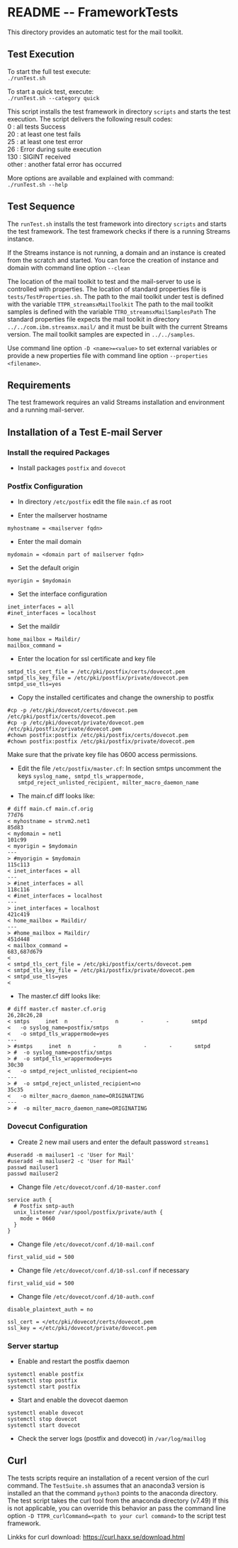 # README --  FrameworkTests

This directory provides an automatic test for the mail toolkit.

## Test Execution

To start the full test execute:  
`./runTest.sh`

To start a quick test, execute:  
`./runTest.sh --category quick`

This script installs the test framework in directory `scripts` and starts the test execution. The script delivers the following result codes:  
0     : all tests Success  
20    : at least one test fails  
25    : at least one test error  
26    : Error during suite execution  
130   : SIGINT received  
other : another fatal error has occurred  

More options are available and explained with command:  
`./runTest.sh --help`

## Test Sequence

The `runTest.sh` installs the test framework into directory `scripts` and starts the test framework. The test framework 
checks if there is a running Streams instance. 

If the Streams instance is not running, a domain and an instance is created from the scratch and started. You can force the 
creation of instance and domain with command line option `--clean`

The location of the mail toolkit to test and the mail-server to use is controlled with properties. The location of standard properties file is 
`tests/TestProperties.sh`.
The path to the mail toolkit under test is defined with the variable `TTPR_streamsxMailToolkit`
The path to the mail toolkit samples is defined with the variable `TTRO_streamsxMailSamplesPath`
The standard properties file expects the mail toolkit in directory `../../com.ibm.streamsx.mail/` and it must be built with the current Streams version. 
The mail toolkit samples are expected in `../../samples`. 

Use command line option `-D <name>=<value>` to set external variables or provide a new properties file with command line option 
`--properties <filename>`.

## Requirements

The test framework requires an valid Streams installation and environment and a running mail-server.

## Installation of a Test E-mail Server

### Install the required Packages

* Install packages `postfix` and `dovecot`

### Postfix Configuration 

* In directory `/etc/postfix` edit the file `main.cf` as root

* Enter the mailserver hostname
```
myhostname = <mailserver fqdn>
```

* Enter the mail domain
```
mydomain = <domain part of mailserver fqdn>
```

* Set the default origin
```
myorigin = $mydomain
```

* Set the interface configuration
```
inet_interfaces = all
#inet_interfaces = localhost
```

* Set the maildir
```
home_mailbox = Maildir/
mailbox_command =
```

* Enter the location for ssl certificate and key file
```
smtpd_tls_cert_file = /etc/pki/postfix/certs/dovecot.pem
smtpd_tls_key_file = /etc/pki/postfix/private/dovecot.pem
smtpd_use_tls=yes
```

* Copy the installed certificates and change the ownership to postfix
```
#cp -p /etc/pki/dovecot/certs/dovecot.pem /etc/pki/postfix/certs/dovecot.pem
#cp -p /etc/pki/dovecot/private/dovecot.pem /etc/pki/postfix/private/dovecot.pem
#chown postfix:postfix /etc/pki/postfix/certs/dovecot.pem
#chown postfix:postfix /etc/pki/postfix/private/dovecot.pem
```
Make sure that the private key file has 0600 access permissions.

* Edit the file `/etc/postfix/master.cf`: In section smtps uncomment the keys 
`syslog_name, smtpd_tls_wrappermode, smtpd_reject_unlisted_recipient, milter_macro_daemon_name`

* The main.cf diff looks like:
```
# diff main.cf main.cf.orig 
77d76
< myhostname = strvm2.net1
85d83
< mydomain = net1
101c99
< myorigin = $mydomain
---
> #myorigin = $mydomain
115c113
< inet_interfaces = all
---
> #inet_interfaces = all
118c116
< #inet_interfaces = localhost
---
> inet_interfaces = localhost
421c419
< home_mailbox = Maildir/
---
> #home_mailbox = Maildir/
451d448
< mailbox_command = 
683,687d679
< 
< smtpd_tls_cert_file = /etc/pki/postfix/certs/dovecot.pem
< smtpd_tls_key_file = /etc/pki/postfix/private/dovecot.pem
< smtpd_use_tls=yes
< 
```

* The master.cf diff looks like:
```
# diff master.cf master.cf.orig 
26,28c26,28
< smtps     inet  n       -       n       -       -       smtpd
<   -o syslog_name=postfix/smtps
<   -o smtpd_tls_wrappermode=yes
---
> #smtps     inet  n       -       n       -       -       smtpd
> #  -o syslog_name=postfix/smtps
> #  -o smtpd_tls_wrappermode=yes
30c30
<   -o smtpd_reject_unlisted_recipient=no
---
> #  -o smtpd_reject_unlisted_recipient=no
35c35
<   -o milter_macro_daemon_name=ORIGINATING
---
> #  -o milter_macro_daemon_name=ORIGINATING
```

### Dovecut Configuration 

* Create 2 new mail users and enter the default password `streams1`
```
#useradd -m mailuser1 -c 'User for Mail'
#useradd -m mailuser2 -c 'User for Mail'
passwd mailuser1
passwd mailuser2
```

* Change file `/etc/dovecot/conf.d/10-master.conf`
```
service auth {
  # Postfix smtp-auth
  unix_listener /var/spool/postfix/private/auth {
    mode = 0660
  }
}
```

* Change file `/etc/dovecot/conf.d/10-mail.conf`
```
first_valid_uid = 500
```

* Change file `/etc/dovecot/conf.d/10-ssl.conf` if necessary
```
first_valid_uid = 500
```

* Change file `/etc/dovecot/conf.d/10-auth.conf`
```
disable_plaintext_auth = no

ssl_cert = </etc/pki/dovecot/certs/dovecot.pem
ssl_key = </etc/pki/dovecot/private/dovecot.pem
```

### Server startup 

* Enable and restart the postfix daemon
```
systemctl enable postfix
systemctl stop postfix
systemctl start postfix
```

* Start and enable the dovecot daemon
```
systemctl enable dovecot
systemctl stop dovecot
systemctl start dovecot
```

* Check the server logs (postfix and dovecot) in `/var/log/maillog`

## Curl

The tests scripts require an installation of a recent version of the curl command.
The `TestSuite.sh` assumes that an anaconda3 version is installed an that the command
`python3` points to the anaconda directory. The test script takes the curl tool from 
the anaconda directory (v7.49)
If this is not applicable, you can override this behavior an pass the command line option 
`-D TTPR_curlCommand=<path to your curl command>`
 to the script test framework.
 
Linkks for curl download:
https://curl.haxx.se/download.html
